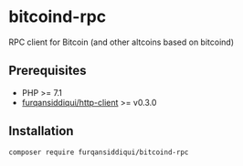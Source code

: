 # bitcoind-rpc

RPC client for Bitcoin (and other altcoins based on bitcoind)

## Prerequisites

* PHP >= 7.1
* [furqansiddiqui/http-client](https://github.com/furqansiddiqui/http-client) >= v0.3.0

## Installation

`composer require furqansiddiqui/bitcoind-rpc`